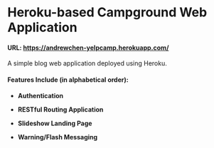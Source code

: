 # Heroku-based Campground Web Application #

#### URL: https://andrewchen-yelpcamp.herokuapp.com/

A simple blog web application deployed using Heroku.

#### Features Include (in alphabetical order):

* **Authentication**

* **RESTful Routing Application**

* **Slideshow Landing Page**

* **Warning/Flash Messaging**

